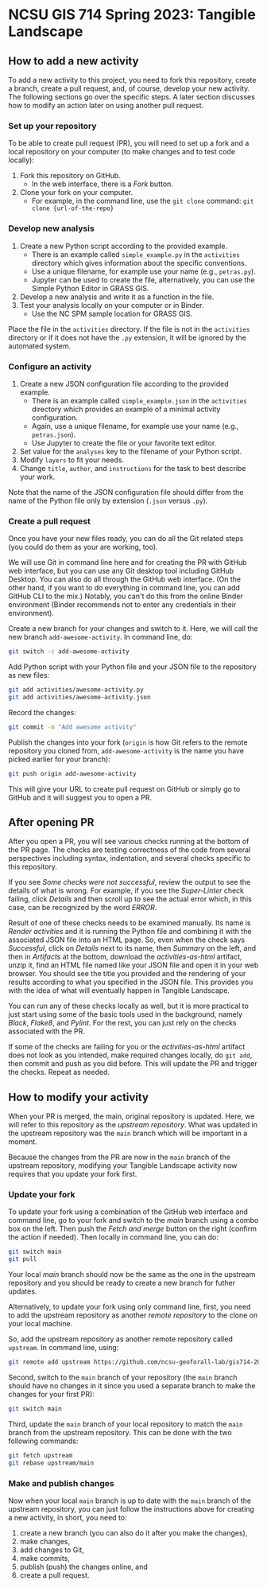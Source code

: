 # NCSU GIS 714 Spring 2023: Tangible Landscape

## How to add a new activity

To add a new activity to this project, you need to fork this repository, create a branch, create a pull request,
and, of course, develop your new activity. The following sections go over the specific steps.
A later section discusses how to modify an action later on using another pull request.

### Set up your repository

To be able to create pull request (PR), you will need to set up a fork
and a local repository on your computer
(to make changes and to test code locally):

1. Fork this repository on GitHub.
   - In the web interface, there is a _Fork_ button.
1. Clone your fork on your computer.
   - For example, in the command line, use the `git clone` command:
     `git clone {url-of-the-repo}`

### Develop new analysis

1. Create a new Python script according to the provided example.
   - There is an example called `simple_example.py` in the `activities` directory
     which gives information about the specific conventions.
   - Use a unique filename, for example use your name (e.g., `petras.py`).
   - Jupyter can be used to create the file, alternatively, you can use the
     Simple Python Editor in GRASS GIS.
1. Develop a new analysis and write it as a function in the file.
1. Test your analysis locally on your computer or in Binder.
   - Use the NC SPM sample location for GRASS GIS.

Place the file in the `activities` directory. If the file is not in the
`activities` directory or if it does not have the
`.py` extension, it will be ignored by the automated system.

### Configure an activity

1. Create a new JSON configuration file according to the provided example.
   - There is an example called `simple_example.json` in the `activities` directory
     which provides an example of a minimal activity configuration.
   - Again, use a unique filename, for example use your name (e.g., `petras.json`).
   - Use Jupyter to create the file or your favorite text editor.
1. Set value for the `analyses` key to the filename of your Python script.
1. Modify `layers` to fit your needs.
1. Change `title`, `author`, and `instructions` for the task to best describe your work.

Note that the name of the JSON configuration file should differ from the name of the
Python file only by extension (`.json` versus `.py`).

### Create a pull request

Once you have your new files ready, you can do all the Git related steps
(you could do them as your are working, too).

We will use Git in command line here and for creating the PR with GitHub web interface,
but you can use any Git desktop tool including GitHub Desktop.
You can also do all through the GitHub web interface.
(On the other hand, if you want to do everything in command line, you can add GitHub CLI to the mix.)
Notably, you can't do this from the online Binder environment
(Binder recommends not to enter any credentials in their environment).

Create a new branch for your changes and switch to it.
Here, we will call the new branch `add-awesome-activity`.
In command line, do:

```sh
git switch -c add-awesome-activity
```

Add Python script with your Python file and your JSON file to the repository
as new files:

```sh
git add activities/awesome-activity.py
git add activities/awesome-activity.json
```

Record the changes:

```sh
git commit -m "Add awesome activity"
```

Publish the changes into your fork
(`origin` is how Git refers to the remote repository you cloned from,
`add-awesome-activity` is the name you have picked earlier for your branch):

```sh
git push origin add-awesome-activity
```

This will give your URL to create pull request on GitHub
or simply go to GitHub and it will suggest you to open a PR.

## After opening PR

After you open a PR, you will see various checks running at the bottom of
the PR page. The checks are testing correctness of the code from several
perspectives including syntax, indentation, and several checks specific to
this repository.

If you see _Some checks were not successful_, review the output to
see the details of what is wrong.
For example, if you see the _Super-Linter_ check failing, click _Details_
and then scroll up to see the actual error which, in this case, can be
recognized by the word _ERROR_.

Result of one of these checks needs to be examined manually.
Its name is _Render activities_ and it is running the Python file and
combining it with the associated JSON file into an HTML page.
So, even when the check says _Successful_, click on _Details_ next to its name,
then _Summary_ on the left, and then in _Artifacts_ at the bottom,
download the _activities-as-html_ artifact,
unzip it, find an HTML file named like your JSON file
and open it in your web browser. You should see the title you provided
and the rendering of your results according to what you specified
in the JSON file. This provides you with the idea of what will
eventually happen in Tangible Landscape.

You can run any of these checks locally as well, but it is more practical to just
start using some of the basic tools used in the background,
namely _Black_, _Flake8_, and _Pylint_.
For the rest, you can just rely on the checks associated with the PR.

If some of the checks are failing for you or the _activities-as-html_ artifact
does not look as you intended, make required changes locally, do `git add`, then commit and push
as you did before. This will update the PR and trigger the checks.
Repeat as needed.

## How to modify your activity

When your PR is merged, the main, original repository is updated.
Here, we will refer to this repository as the _upstream repository_.
What was updated in the upstream repository was the `main` branch
which will be important in a moment.

Because the changes from the PR are now in the `main` branch
of the upstream repository, modifying your Tangible Landscape activity
now requires that you update your fork first.

### Update your fork

To update your fork using a combination of the GitHub web interface and command line,
go to your fork and switch to the _main_ branch using a combo box on the left.
Then push the _Fetch and merge_ button on the right (confirm the action if needed).
Then locally in command line, you can do:

```sh
git switch main
git pull
```

Your local _main_ branch should now be the same as the one in the upstream repository
and you should be ready to create a new branch for futher updates.

Alternatively, to update your fork using only command line,
first, you need to add the upstream repository as another
_remote repository_ to the clone on your local machine.

So, add the upstream repository as another remote repository called `upstream`.
In command line, using:

```sh
git remote add upstream https://github.com/ncsu-geoforall-lab/gis714-2023-tangible-landscape
```

Second, switch to the `main` branch of your repository
(the `main` branch should have no changes in it since you used a separate branch
to make the changes for your first PR):

```sh
git switch main
```

Third, update the `main` branch of your local repository to match
the `main` branch from the upstream repository.
This can be done with the two following commands:

```sh
git fetch upstream
git rebase upstream/main
```

### Make and publish changes

Now when your local `main` branch is up to date with the `main` branch
of the upstream repository,
you can just follow the instructions above for creating a new activity,
in short, you need to:

1. create a new branch (you can also do it after you make the changes),
2. make changes,
4. add changes to Git,
5. make commits,
6. publish (push) the changes online, and
7. create a pull request.
